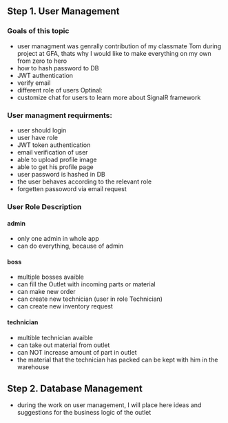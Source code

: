 ## Step 1. User Management

### Goals of this topic
- user managment was genrally contribution of my classmate Tom during project at GFA, thats why I would like to make everything on my own from zero to hero
- how to hash password to DB
- JWT authentication
- verify email
- different role of users
Optinal:
- customize chat for users to learn more about SignalR framework
    
### User managment requirments:
- user should login
- user have role
- JWT token authentication
- email verification of user
- able to upload profile image
- able to get his profile page
- user password is hashed in DB
- the user behaves according to the relevant role
- forgetten passoword via email request
    
### User Role Description

#### admin 
- only one admin in whole app
- can do everything, because of admin 
    
#### boss 
- multiple bosses avaible
- can fill the Outlet with incoming parts or material
- can make new order
- can create new technician (user in role Technician)
- can create new inventory request
    
#### technician
- multible technician avaible
- can take out material from outlet 
- can NOT increase amount of part in outlet
- the material that the technician has packed can be kept with him  in the warehouse

## Step 2. Database Management
- during the work on user management, I will place here ideas and suggestions for the business logic of the outlet
             
